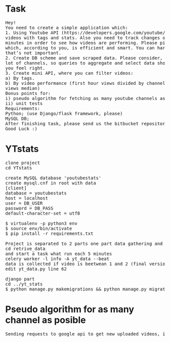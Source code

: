 # Task
<pre>
Hey!
You need to create a simple application which:
1. Using Youtube API (https://developers.google.com/youtube/v3/) scrapes channel
videos with tags and stats. Also you need to track changes of video stats every N
minutes in order to see how videos are performing. Please pick the interval to scan stats
which, according to you, is efficient and smart. You can hardcode channel ID in code,
that’s not important.
2. Create DB scheme and save scraped data. Please consider, that we will want to scan a
lot of channels, so queries to aggregate and select data shouldn’t take long. Use any database
you feel right.
3. Create mini API, where you can filter videos:
a) By tags.
b) By video performance (first hour views divided by channels all videos first hour
views median)
Bonus points for:
i) pseudo algorithm for fetching as many youtube channels as possible.
ii) unit tests
Requirements:
Python; (use Django/flask framework, please)
MySQL DB;
After finishing task, please send us the bitbucket repository link.
Good Luck :)
</pre>

# YTstats
<pre>
clone project
cd YTstats

create MySQL database 'youtubestats'
create mysql.cnf in root with data
[client]
database = youtubestats
host = localhost
user = DB_USER
password = DB_PASS
default-character-set = utf8

$ virtualenv -p python3 env 
$ source env/bin/activate
$ pip install -r requirements.txt

Project is separated to 2 parts one part data gathering and data insertation:
cd retrive_data
and start a task what run each 5 minutes
celery worker -l info -A yt_data --beat
data is collected if video is beetwean 1 and 2 (final version 0.95 and 1.05) hours online to change this 
edit yt_data.py line 62

django part 
cd ../yt_stats
$ python manage.py makemigrations && python manage.py migrate $$ python manage.py runserver
</pre>

<h1>Pseudo algorithm for as many channel as posible</h1>
<pre>
Sending requests to google api to get new uploaded videos, if new video is uploaded store upload time to db, next, set time to start function if video online time is near 1 hour. If many processes are started at same time, add threads.   
</pre>

